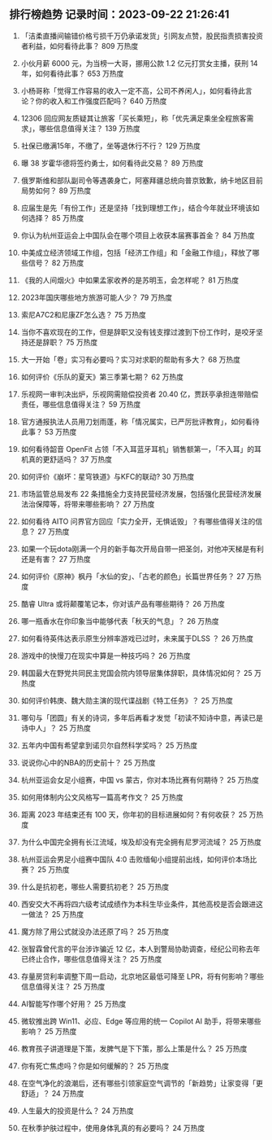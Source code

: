 
## 排行榜趋势 记录时间：2023-09-22 21:26:41
  
  1. 「洁柔直播间输错价格亏损千万仍承诺发货」引网友点赞，股民指责损害投资者利益，如何看待此事？ 809 万热度
    
  2. 小伙月薪 6000 元，为当榜一大哥，挪用公款 1.2 亿元打赏女主播，获刑 14 年，如何看待此事？ 653 万热度
    
  3. 小杨哥称「觉得工作容易的收入一定不高，公司不养闲人」，如何看待此言论？你的收入和工作强度匹配吗？ 640 万热度
    
  4. 12306 回应网友质疑其让旅客「买长乘短」，称「优先满足乘坐全程旅客需求」，哪些信息值得关注？ 139 万热度
    
  5. 社保已缴满15年，不缴了，坐等退休行不行？ 129 万热度
    
  6. 曝 38 岁霍华德将签约勇士，如何看待此交易？ 89 万热度
    
  7. 俄罗斯维和部队副司令等遇袭身亡，阿塞拜疆总统向普京致歉，纳卡地区目前局势如何？ 89 万热度
    
  8. 应届生是先「有份工作」还是坚持「找到理想工作」，结合今年就业环境该如何选择？ 85 万热度
    
  9. 你认为杭州亚运会上中国队会在哪个项目上收获本届赛事首金？ 84 万热度
    
  10. 中美成立经济领域工作组，包括「经济工作组」和「金融工作组」，释放了哪些信号？ 82 万热度
    
  11. 《我的人间烟火》中如果孟家收养的是苏明玉，会怎样呢？ 81 万热度
    
  12. 2023年国庆哪些地方旅游可能人少？ 79 万热度
    
  13. 索尼A7C2和尼康ZF怎么选？ 75 万热度
    
  14. 当你不喜欢现在的工作，但是辞职又没有钱支撑过渡到下份工作时，是咬牙坚持还是辞职？ 75 万热度
    
  15. 大一开始「卷」实习有必要吗？实习对求职的帮助有多大？ 68 万热度
    
  16. 如何评价《乐队的夏天》第三季第七期？ 62 万热度
    
  17. 乐视网一审判决出炉，乐视网需赔偿投资者 20.40 亿，贾跃亭承担连带赔偿责任，哪些信息值得关注？ 59 万热度
    
  18. 官方通报执法人员用刀划雨蓬，称「情况属实，已严厉批评教育」，如何看待此事？ 53 万热度
    
  19. 如何看待韶音 OpenFit 占领「不入耳蓝牙耳机」销售额第一，「不入耳」的耳机真的更舒适吗？ 37 万热度
    
  20. 如何评价《崩坏：星穹铁道》与KFC的联动? 30 万热度
    
  21. 市场监管总局发布 22 条措施全力支持民营经济发展，包括强化民营经济发展法治保障等，将带来哪些影响？ 27 万热度
    
  22. 如何看待 AITO 问界官方回应「实力全开，无惧诋毁」？有哪些值得关注的信息？ 27 万热度
    
  23. 如果一个玩dota刚满一个月的新手每次开局自带一把圣剑，对他冲天梯是有利还是有害？ 27 万热度
    
  24. 如何评价《原神》枫丹「水仙的安」、「古老的颜色」长篇世界任务？ 27 万热度
    
  25. 酷睿 Ultra 或将颠覆笔记本，你对该产品有哪些期待？ 26 万热度
    
  26. 哪一瓶香水在你印象当中能够代表「秋天的气息」？ 26 万热度
    
  27. 如何看待英伟达表示原生分辨率游戏已过时，未来属于DLSS ？ 26 万热度
    
  28. 游戏中的快慢刀在现实中算是一种技巧吗？ 26 万热度
    
  29. 韩国最大在野党共同民主党国会院内领导层集体辞职，具体情况如何？ 25 万热度
    
  30. 如何评价韩庚、魏大勋主演的现代谍战剧《特工任务》？ 25 万热度
    
  31. 哪句与「团圆」有关的诗词，多年后再看才发觉「初读不知诗中意，再读已是诗中人」？ 25 万热度
    
  32. 五年内中国有希望拿到诺贝尔自然科学奖吗？ 25 万热度
    
  33. 说说你心中的NBA的历史前十？ 25 万热度
    
  34. 杭州亚运会女足小组赛，中国 vs 蒙古，你对本场比赛有何期待？ 25 万热度
    
  35. 如何用体制内公文风格写一篇高考作文？ 25 万热度
    
  36. 距离 2023 年结束还有 100 天，你年初的目标进展如何？有何收获？ 25 万热度
    
  37. 为什么中国完全拥有长江流域，埃及却没有完全拥有尼罗河流域？ 25 万热度
    
  38. 杭州亚运会男足小组赛中国队 4:0 击败缅甸小组提前出线，如何评价本场比赛？ 25 万热度
    
  39. 什么是抗初老，哪些人需要抗初老？ 25 万热度
    
  40. 西安交大不再将四六级考试成绩作为本科生毕业条件，其他高校是否会跟进这一做法？ 25 万热度
    
  41. 魔方除了用公式就没办法还原了吗？ 25 万热度
    
  42. 张智霖曾代言的平台涉诈骗近 12 亿，本人到警局协助调查，经纪公司称去年已终止合作，哪些信息值得关注？ 25 万热度
    
  43. 存量房贷利率调整下周一启动，北京地区最低可降至 LPR，将有何影响？哪些信息值得关注？ 25 万热度
    
  44. AI智能写作哪个好用？ 25 万热度
    
  45. 微软推出跨 Win11、必应、Edge 等应用的统一 Copilot AI 助手，将带来哪些影响？ 25 万热度
    
  46. 教育孩子讲道理是下策，发脾气是下下策，那么上策是什么？ 25 万热度
    
  47. 你有死亡焦虑吗？你是如何缓解的？ 25 万热度
    
  48. 在空气净化的浪潮后，还有哪些引领家庭空气调节的「新趋势」让家变得「更舒适」？ 24 万热度
    
  49. 人生最大的投资是什么？ 24 万热度
    
  50. 在秋季护肤过程中，使用身体乳真的有必要吗？ 24 万热度
    